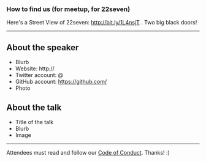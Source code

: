 ### How to find us (for meetup, for 22seven)

Here's a Street View of 22seven: http://bit.ly/1L4nsjT . Two big black doors!

---

## About the speaker

* Blurb
* Website: http://
* Twitter account: @
* GitHub account: https://github.com/
* Photo

## About the talk

* Title of the talk
* Blurb
* Image

---

Attendees must read and follow our [Code of Conduct](http://ctfeds.org/code-of-conduct/). Thanks! :)
